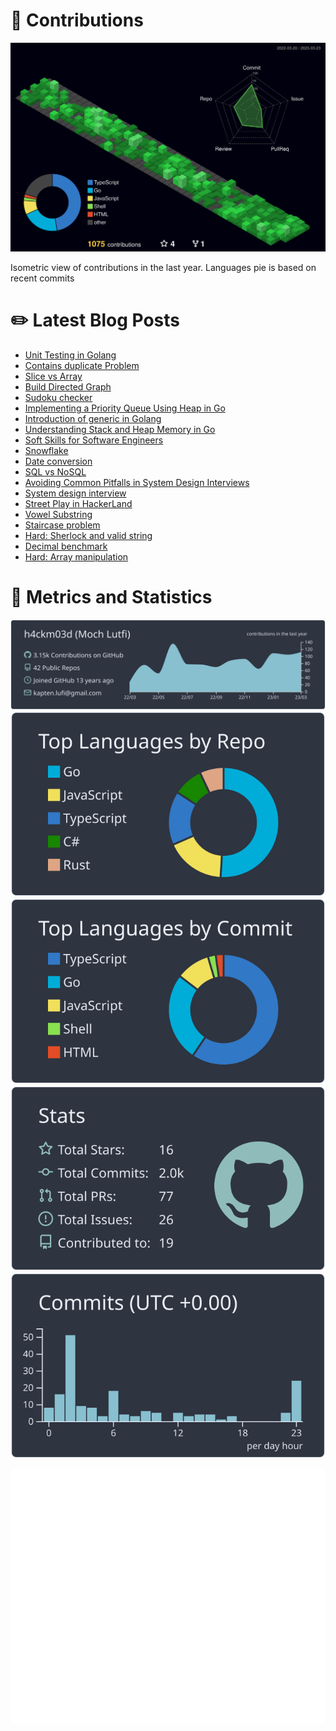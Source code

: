 # :sparkling_heart: Contributions

<a href="./profile-3d-contrib/profile-night-green.svg">
    <img width="900em" src="./profile-3d-contrib/profile-night-green.svg">
</a>

Isometric view of contributions in the last year. Languages pie is based on recent commits

# :pencil2: Latest Blog Posts

<!-- BLOG-POST-LIST:START -->
- [Unit Testing in Golang](https://lumochift.org/blog/practical-unit-test)
- [Contains duplicate Problem](https://lumochift.org/blog/cp/containsDuplicateWithRust)
- [Slice vs Array](https://lumochift.org/blog/practical-go/slice)
- [Build Directed Graph](https://lumochift.org/blog/dsa/graph/intro-graph)
- [Sudoku checker](https://lumochift.org/blog/cp/sudoku-checker)
- [Implementing a Priority Queue Using Heap in Go](https://lumochift.org/blog/practical-go/priority-queue)
- [Introduction of generic in Golang](https://lumochift.org/blog/practical-go/intro-generic)
- [Understanding Stack and Heap Memory in Go](https://lumochift.org/blog/practical-go/stack-heap)
- [Soft Skills for Software Engineers](https://lumochift.org/blog/career/softskill-swe)
- [Snowflake](https://lumochift.org/blog/general/snowflake)
- [Date conversion](https://lumochift.org/blog/practical-go/dateconversion)
- [SQL vs NoSQL](https://lumochift.org/blog/general/sqlvsnosql)
- [Avoiding Common Pitfalls in System Design Interviews](https://lumochift.org/blog/career/tips-sdi)
- [System design interview](https://lumochift.org/blog/career/system-design-interview)
- [Street Play in HackerLand](https://lumochift.org/blog/cp/lightshow)
- [Vowel Substring](https://lumochift.org/blog/pattern/sliding-windows/vowelsubstring)
- [Staircase problem](https://lumochift.org/blog/dp/staircase)
- [Hard: Sherlock and valid string](https://lumochift.org/blog/cp/sherlock-and-valid-string)
- [Decimal benchmark](https://lumochift.org/blog/showdown-go/decimal-benchmark)
- [Hard: Array manipulation](https://lumochift.org/blog/cp/array-manipulation)
<!-- BLOG-POST-LIST:END -->

# :dizzy: Metrics and Statistics

![profile-details](profile-summary-card-output/nord_dark/0-profile-details.svg)
![stats](profile-summary-card-output/nord_dark/1-repos-per-language.svg)
![most-commit-language](profile-summary-card-output/nord_dark/2-most-commit-language.svg)
![stats](profile-summary-card-output/nord_dark/3-stats.svg)
![productive-time](profile-summary-card-output/nord_dark/4-productive-time.svg)

<img width="625em" src="./github-metrics.svg" />

